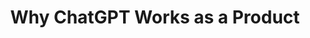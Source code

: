 ---
title: "Why ChatGPT Works as a Product"
slug: "why-chatgpt-works-as-a-product"
draft: false
event_date: "2024-05-07T12:00:00-05:00"
image: "/img/resources/webinars/why-chatgpt-works-as-a-product.webp"
name: "Why ChatGPT Works as a Product — A Model is Not a Solution!"
description: "Video coming soon!"
events: ['Webinar']
registration_link: https://r8l.co/yWKVCJbksRn
call_to_action: "Register"
video_link: 
audio_link: 
categories: ['Video']
presenters: ['Rebecca Bilbro']
topics: ['AI/ML', 'ChatGPT']
---
